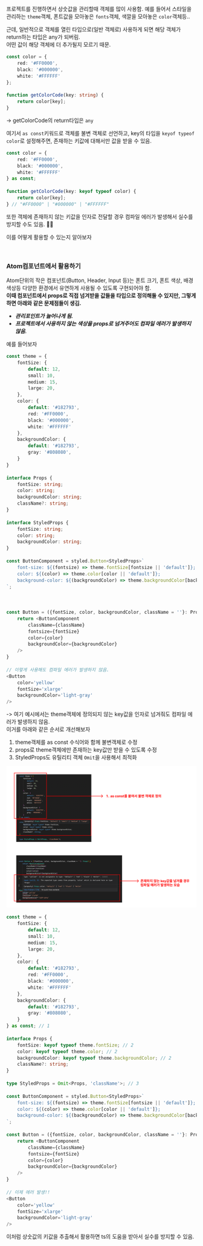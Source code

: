 프로젝트를 진행하면서 상숫값을 관리할때 객체를 많이 사용함.
예를 들어서 스타일을 관리하는 `theme`객체, 폰트값을 모아놓은 `fonts`객체, 색깔을 모아놓은 `color`객체등..

근데, 일반적으로 객체를 열린 타입으로(일반 객체로) 사용하게 되면 해당 객체가 return하는 타입은 any가 되버림. <br />
어떤 값이 해당 객체에 더 추가될지 모르기 때문.
```ts
const color = {
    red: '#FF0000',
    black: '#000000',
    white: '#FFFFFF'
};

function getColorCode(key: string) {
    return color[key];
}
```
-> getColorCode의 return타입은 `any`

여기서 `as const`키워드로 객체를 불변 객체로 선언하고, key의 타입을 `keyof typeof color`로 설정해주면, 존재하는 키값에 대해서만 값을 받을 수 있음.
```ts
const color = {
    red: '#FF0000',
    black: '#000000',
    white: '#FFFFFF'
} as const;

function getColorCode(key: keyof typeof color) {
    return color[key];
} // "#FF0000" | "#000000" | "#FFFFFF"
```

또한 객체에 존재하지 않는 키값을 인자로 전달할 경우 컴파일 에러가 발생해서 실수를 방지할 수도 있음. 👍🏻

이를 어떻게 활용할 수 있는지 알아보자

<br />

### Atom컴포넌트에서 활용하기
Atom단위의 작은 컴포넌트(Button, Header, Input 등)는 폰트 크기, 폰트 색상, 배경 색상등 다양한 환경에서 유연하게 사용될 수 있도록 구현되어야 함. <br/>
**이때 컴포넌트에서 props로 직접 넘겨받을 값들을 타입으로 정의해둘 수 있지만, 그렇게 하면 아래와 같은 문제점들이 생김.**
- ***관리포인트가 늘어나게 됨.***
- ***프로젝트에서 사용하지 않는 색상을 props로 넘겨주어도 컴파일 에러가 발생하지 않음.***

예를 들어보자
```ts
const theme = {
    fontSize: {
        default: 12,
        small: 10,
        medium: 15,
        large: 20,
    },
    color: {
        default: '#182793',
        red: '#FF0000',
        black: '#000000',
        white: '#FFFFFF'
    },
    backgroundColor: {
        default: '#182793',
        gray: '#808080',
    }
}

interface Props {
    fontSize: string;
    color: string;
    backgroundColor: string;
    className?: string;
}

interface StyledProps {
    fontSize: string;
    color: string;
    backgroundColor: string;
}

const ButtonComponent = styled.Button<StyledProps>`
    font-size: ${(fontsize) => theme.fontSize[fontsize || 'default']};
    color: ${(color) => theme.color[color || 'default']};
    background-color: ${(backgroundColor) => theme.backgroundColor[backgroundColor || 'default']};
`;



const Button = ({fontSize, color, backgroundColor, className = ''}: Props) {
    return <ButtonComponent
        className={className}
        fontsize={fontSize}
        color={color}
        backgroundColor={backgroundColor}
    />
}

// 이렇게 사용해도 컴파일 에러가 발생하지 않음.
<Button
    color='yellow'
    fontSize='xlarge'
    backgroundColor='light-gray'
/>
```
-> 여기 예시에서는 theme객체에 정의되지 않는 key값을 인자로 넘겨줘도 컴파일 에러가 발생하지 않음. <br />
이거를 아래와 같은 순서로 개선해보자 <br />
1. theme객체를 as const 수식어와 함께 불변객체로 수정
2. props로 theme객체에만 존재하는 key값만 받을 수 있도록 수정
3. StyledProps도 유틸리티 객체 `Omit`을 사용해서 최적화

<img src="../../assets/CH05/keyof_typeof_example.png" />

<br/>

```ts
const theme = {
    fontSize: {
        default: 12,
        small: 10,
        medium: 15,
        large: 20,
    },
    color: {
        default: '#182793',
        red: '#FF0000',
        black: '#000000',
        white: '#FFFFFF'
    },
    backgroundColor: {
        default: '#182793',
        gray: '#808080',
    }
} as const; // 1

interface Props {
    fontSize: keyof typeof theme.fontSize; // 2
    color: keyof typeof theme.color; // 2
    backgroundColor: keyof typeof theme.backgroundColor; // 2
    className?: string;
}

type StyledProps = Omit<Props, 'className'>; // 3

const ButtonComponent = styled.Button<StyledProps>`
    font-size: ${(fontsize) => theme.fontSize[fontsize || 'default']};
    color: ${(color) => theme.color[color || 'default']};
    background-color: ${(backgroundColor) => theme.backgroundColor[backgroundColor || 'default']};
`;

const Button = ({fontSize, color, backgroundColor, className = ''}: Props) {
    return <ButtonComponent
        className={className}
        fontsize={fontSize}
        color={color}
        backgroundColor={backgroundColor}
    />
}

// 이제 에러 발생!!
<Button
    color='yellow'
    fontSize='xlarge'
    backgroundColor='light-gray'
/>
```

이처럼 상숫값의 키값을 추출해서 활용하면 ts의 도움을 받아서 실수를 방지할 수 있음.